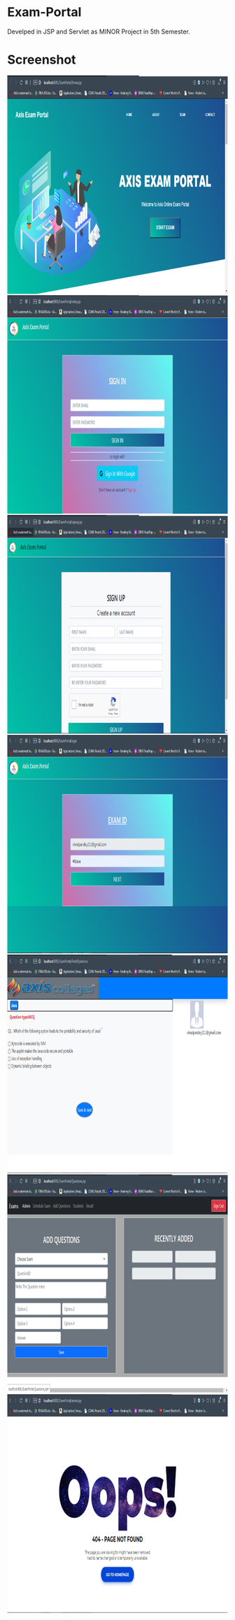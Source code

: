 # Exam-Portal

Develped in JSP and Servlet as MINOR Project in 5th Semester.

# Screenshot

<img src="ExamPortal/Home.PNG" height="500">
<img src="ExamPortal/index.PNG" height="500">
<img src="ExamPortal/Register.PNG" height="500">
<img src="ExamPortal/SelectExam.PNG" height="500">
<img src="ExamPortal/question.PNG" height="500">
<img src="ExamPortal/AddQuestion.PNG" height="500">
<img src="ExamPortal/Eror.PNG" height="500">

